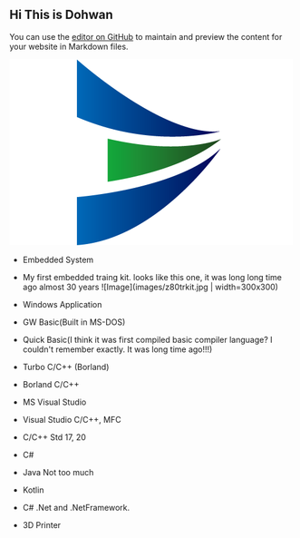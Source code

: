 ## Hi This is Dohwan

You can use the [editor on GitHub](https://github.com/onewaylight/engineering/edit/master/README.md) to maintain and preview the content for your website in Markdown files.

![Image](images/logo.png)


- Embedded System

- My first embedded traing kit. looks like this one, it was long long time ago almost 30 years
![Image](images/z80trkit.jpg | width=300x300)

- Windows Application 
- GW Basic(Built in MS-DOS)
- Quick Basic(I think it was first compiled basic compiler language? I couldn't remember exactly. It was long time ago!!!)
- Turbo C/C++ (Borland)
- Borland C/C++
- MS Visual Studio 
- Visual Studio C/C++, MFC 
- C/C++ Std 17, 20
- C# 

- Java Not too much
- Kotlin 
- C# .Net and .NetFramework.


- 3D Printer
